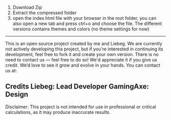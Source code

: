 1. Download Zip
2. Extract the compressed folder
3. open the index.html file with your browser in the root folder, you can also open a new tab and press ctrl+o and choose the file.
The different versions contains themes and colors (no theme settings for now)
---------------------------------------------------------------------------------------------------------------------------------------

This is an open source project created by me and Liebeg.
We are currently not actively developing this project, but if you're interested in continuing its development, feel free to fork it and create your own version. There is no need to contact us — feel free to do so! We'd appreciate it if you give us credit. We’d love to see it grow and evolve in your hands. You can contact us at:

Credits
Liebeg: Lead Developer
GamingAxe: Design
--------
Disclaimer:
This project is not intended for use in professional or critical calculations, as it may produce inaccurate results.
